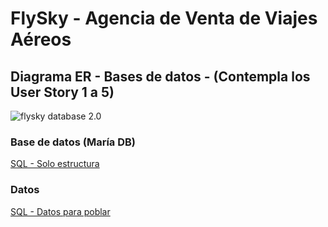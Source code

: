 # FlySky - Agencia de Venta de Viajes Aéreos

## Diagrama ER - Bases de datos - (Contempla los User Story 1 a 5)

![flysky database 2.0](https://github.com/victorManuelMarquez/flysky/assets/107000454/653a5a56-2788-4674-ba3e-1d78baf85511)

### Base de datos (María DB)

[SQL - Solo estructura](https://drive.google.com/file/d/1QUOA16Ncgh9kE2ZAWBffzv_hfYzcmMZO/view?usp=sharing)

### Datos

[SQL - Datos para poblar](https://drive.google.com/file/d/1mWrX0X6XiTvRhQspGshjDzszjsFJuQ0q/view?usp=sharing)

<!--### *Se reforzará con vistas para agilizar ciertos requerimientos.-->

<!-- ![flysky_database](https://github.com/victorManuelMarquez/flysky/assets/107000454/07b98fad-5993-4a4a-8e23-9d66361153a2) -->

<!--
### Bases de datos - Diagrama ER - (Con vistas)
![flysky_database_vistas](https://github.com/victorManuelMarquez/flysky/assets/107000454/a32520a4-44f4-4ff0-9337-96c25012cfdd)
-->

<!--
### BBDD
[Código SQL - BD Poblada](https://drive.google.com/file/d/164iZbl9Dijr0TTQIAoPyFH_FVPjvYBVE/view?usp=drive_link)

[Código SQL - BD Solo estructura](https://drive.google.com/file/d/1TnV50BqIrD2nRI_ktffLB2vn6zn33WFR/view?usp=drive_link)
-->

